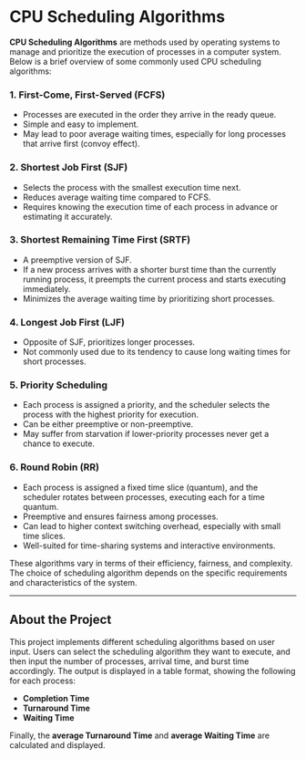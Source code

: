 # CPU Scheduling Algorithms

**CPU Scheduling Algorithms** are methods used by operating systems to manage and prioritize the execution of processes in a computer system. Below is a brief overview of some commonly used CPU scheduling algorithms:

### 1. First-Come, First-Served (FCFS)
- Processes are executed in the order they arrive in the ready queue.
- Simple and easy to implement.
- May lead to poor average waiting times, especially for long processes that arrive first (convoy effect).

### 2. Shortest Job First (SJF)
- Selects the process with the smallest execution time next.
- Reduces average waiting time compared to FCFS.
- Requires knowing the execution time of each process in advance or estimating it accurately.

### 3. Shortest Remaining Time First (SRTF)
- A preemptive version of SJF.
- If a new process arrives with a shorter burst time than the currently running process, it preempts the current process and starts executing immediately.
- Minimizes the average waiting time by prioritizing short processes.

### 4. Longest Job First (LJF)
- Opposite of SJF, prioritizes longer processes.
- Not commonly used due to its tendency to cause long waiting times for short processes.

### 5. Priority Scheduling
- Each process is assigned a priority, and the scheduler selects the process with the highest priority for execution.
- Can be either preemptive or non-preemptive.
- May suffer from starvation if lower-priority processes never get a chance to execute.

### 6. Round Robin (RR)
- Each process is assigned a fixed time slice (quantum), and the scheduler rotates between processes, executing each for a time quantum.
- Preemptive and ensures fairness among processes.
- Can lead to higher context switching overhead, especially with small time slices.
- Well-suited for time-sharing systems and interactive environments.

These algorithms vary in terms of their efficiency, fairness, and complexity. The choice of scheduling algorithm depends on the specific requirements and characteristics of the system.

---

## About the Project

This project implements different scheduling algorithms based on user input. Users can select the scheduling algorithm they want to execute, and then input the number of processes, arrival time, and burst time accordingly. The output is displayed in a table format, showing the following for each process:
- **Completion Time**
- **Turnaround Time**
- **Waiting Time**

Finally, the **average Turnaround Time** and **average Waiting Time** are calculated and displayed.
